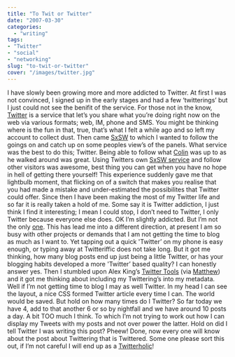 ```yaml
---
title: "To Twit or Twitter"
date: "2007-03-30"
categories:
  - "writing"
tags:
- "Twitter"
- "social"
- "networking"
slug: "to-twit-or-twitter"
cover: "/images/twitter.jpg"
---
```


I have slowly been growing more and more addicted to Twitter. At first I was not convinced, I signed up in the early stages and had a few ‘twitterings’ but I just could not see the benifit of the service. For those not in the know, [Twitter][1] is a service that let’s you share what you’re doing right now on the web via various formats; web, IM, phone and SMS. You might be thinking where is the fun in that, true, that’s what I felt a while ago and so left my account to collect dust. Then came [SxSW][2] to which I wanted to follow the goings on and catch up on some peoples view’s of the panels. What service was the best to do this; Twitter. Being able to follow what [Colin][3] was up to as he walked around was great. Using Twitters own [SxSW service][4] and follow other visitors was awesome, best thing you can get when you have no hope in hell of getting there yourself! This experience suddenly gave me that lightbulb moment, that flicking on of a switch that makes you realise that you had made a mistake and under-estimated the possibilites that Twitter could offer. Since then I have been making the most of my Twitter life and so far it is really taken a hold of me. Some say it is Twitter addiction, I just think I find it interesting; I mean I could stop, I don’t need to Twitter, I only Twitter because everyone else does. OK I’m slightly addicted. But I’m not the only [one][5]. This has lead me into a different direction, at present I am so busy with other projects or demands that I am not getting the time to blog as much as I want to. Yet tapping out a quick 'Twitter’ on my phone is easy enough, or typing away at Twitteriffic does not take long. But it got me thinking, how many blog posts end up just being a little Twitter, or has your blogging habits developed a more 'Twitter’ based quality? I can honestly answer yes. Then I stumbled upon Alex King’s [Twitter Tools][6] (via [Matthew][7]) and it got me thinking about including my Twittering’s into my metadata. Well if I’m not getting time to blog I may as well Twitter. In my head I can see the layout, a nice CSS formed Twitter article every time I can. The world would be saved. But hold on how many times do I Twitter? So far today we have 4, add to that another 6 or so by nightfall and we have around 10 posts a day. A bit TOO much I think. To which I’m not trying to work out how I can display my Tweets with my posts and not over power the latter. Hold on did I tell Twitter I was writing this post? Pheew! Done, now every one will know about the post about Twittering that is Twittered. Some one please sort this out, if I’m not careful I will end up as a [Twitterholic][8]!

[1]:	https://twitter.com
[2]:	https://2007.sxsw.com/
[3]:	https://cdevroe.com/
[4]:	https://sxsw.twitter.com/
[5]:	https://wiphey.com/2007/03/22/the-twitter-jitters/
[6]:	https://alexking.org/projects/wordpress
[7]:	https://www.somefoolwitha.com/
[8]:	https://www.twitterholic.com/
